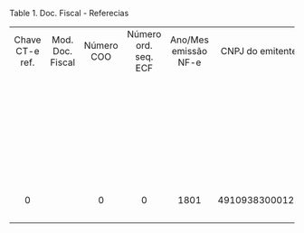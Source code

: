 <div id="d373163e1" class="table">

<div class="table-title">

Table 1. Doc. Fiscal -
Referecias

</div>

<div class="table-contents">

|                 |                  |            |                      |                      |                  |                  |                                              |                  |                  |                      |                  |                 |                  |                |                  |                  |                   |                   |                  |                          |                    |
| :-------------: | :--------------: | :--------: | :------------------: | :------------------: | :--------------: | :--------------: | :------------------------------------------: | :--------------: | :--------------: | :------------------: | :--------------: | :-------------: | :--------------: | :------------: | :--------------: | :--------------: | :---------------: | :---------------: | :--------------: | :----------------------: | :----------------: |
| Chave CT-e ref. | Mod. Doc. Fiscal | Número COO | Número ord. seq. ECF | Ano/Mes emissão NF-e | CNPJ do emitente | Cod. UF emitente |               Chave NF-e ref.                | Mod. Doc. Fiscal | Num. Doc. Fiscal | Ano/Mês emissão NF-e | CNPJ do emitente | CPF do emitente | Cod. UF emitente | IE do emitente | Mod. Doc. Fiscal | Num. Doc. Fiscal | Serie Doc. Fiscal | Série Doc. Fiscal | Documento Fiscal | Doc. Fiscal - Referecias | Ref\_DocFiscal\_ID |
|                 |                  |            |                      |                      |                  |                  | 35180149109383000120550010019995001109195919 |                  |                  |                      |                  |                 |                  |                |                  |                  |                   |                   |     5000076      |         5000000          |      5000074       |
|                 |                  |            |                      |                      |                  |                  | 35180113823508000131550010000050111434650002 |                  |                  |                      |                  |                 |                  |                |                  |                  |                   |                   |     5000122      |         5000001          |      5000113       |
|                 |                  |            |                      |                      |                  |                  | 35180113823508000131550010000050281691917005 |                  |                  |                      |                  |                 |                  |                |                  |                  |                   |                   |     5000129      |         5000002          |      5000126       |
|                 |                  |            |                      |                      |                  |                  | 35180113823508000131550010000050241396989000 |                  |                  |                      |                  |                 |                  |                |                  |                  |                   |                   |     5000133      |         5000005          |      5000115       |
|                 |                  |            |                      |                      |                  |                  | 35180113823508000131550010000050291372361007 |                  |                  |                      |                  |                 |                  |                |                  |                  |                   |                   |     5000136      |         5000006          |      5000134       |
|                 |                  |            |                      |                      |                  |                  | 35180113823508000131550010000050301914954000 |                  |                  |                      |                  |                 |                  |                |                  |                  |                   |                   |     5000162      |         5000009          |      5000156       |
|                 |                  |            |                      |                      |                  |                  | 35180113823508000131550010000050401841230004 |                  |                  |                      |                  |                 |                  |                |                  |                  |                   |                   |     5000192      |         5000010          |      5000189       |
|                 |                  |            |                      |                      |                  |                  | 35180149109383000120550010019993291109195914 |                  |                  |                      |                  |                 |                  |                |                  |                  |                   |                   |     5000211      |         5000011          |      5000037       |
|        0        |                  |     0      |          0           |         1801         |  49109383000120  |        35        |                                              |        01        |      12345       |          0           |                  |                 |        0         |                |        0         |        0         |         0         |         1         |     5000235      |         5000012          |      5000233       |
|                 |                  |            |                      |                      |                  |                  | 41180279961116000147550010000100121647111007 |        01        |                  |                      |                  |                 |                  |                |                  |                  |                   |                   |     5000335      |         5000013          |      5000315       |

</div>

</div>
